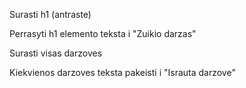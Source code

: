 Surasti h1 (antraste)

Perrasyti h1 elemento teksta i "Zuikio darzas"

Surasti visas darzoves

Kiekvienos darzoves teksta pakeisti i "Israuta darzove"